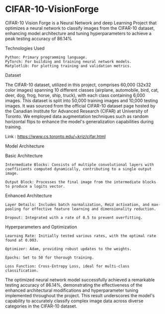 # CIFAR-10-VisionForge

CIFAR-10 Vision Forge is a Neural Network and deep Learning Project that optimizes a neural network to classify images from the CIFAR-10 dataset, enhancing model architecture and tuning hyperparameters to achieve a peak testing accuracy of 86.14%

Technologies Used

    Python: Primary programming language.
    PyTorch: For building and training neural network models.
    Matplotlib: For plotting training and validation metrics.

Dataset

The CIFAR-10 dataset, utilized in this project, comprises 60,000 (32x32 color images) spanning 10 different classes (airplane, automobile, bird, cat, deer, dog, frog, horse, ship, truck), with each class containing 6,000 images. This dataset is split into 50,000 training images and 10,000 testing images. It was sourced from the official CIFAR-10 dataset page hosted by the Canadian Institute for Advanced Research (CIFAR) at University of Toronto. We employed data augmentation techniques such as random horizontal flips to enhance the model's generalization capabilities during training.

Link : https://www.cs.toronto.edu/~kriz/cifar.html

Model Architecture

Basic Architecture

    Intermediate Blocks: Consists of multiple convolutional layers with coefficients computed dynamically, contributing to a single output image.
    
    Output Block: Processes the final image from the intermediate blocks to produce a logits vector.

Enhanced Architecture

    Layer Details: Includes batch normalization, ReLU activation, and max-pooling for effective feature learning and dimensionality reduction.
    
    Dropout: Integrated with a rate of 0.5 to prevent overfitting.

Hyperparameters and Optimization

    Learning Rate: Initially tested various rates, with the optimal rate found at 0.003.
    
    Optimizer: Adam, providing robust updates to the weights.
    
    Epochs: Set to 50 for thorough training.
    
    Loss Function: Cross-Entropy Loss, ideal for multi-class classification.

The optimized neural network model successfully achieved a remarkable testing accuracy of 86.14%, demonstrating the effectiveness of the enhanced architectural modifications and hyperparameter tuning implemented throughout the project. This result underscores the model's capability to accurately classify complex image data across diverse categories in the CIFAR-10 dataset.


